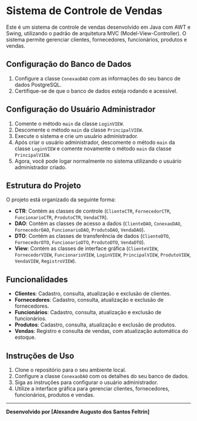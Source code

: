 # Sistema de Controle de Vendas

Este é um sistema de controle de vendas desenvolvido em Java com AWT e Swing, utilizando o padrão de arquitetura MVC (Model-View-Controller). O sistema permite gerenciar clientes, fornecedores, funcionários, produtos e vendas.

## Configuração do Banco de Dados

1. Configure a classe `ConexaoDAO` com as informações do seu banco de dados PostgreSQL.
2. Certifique-se de que o banco de dados esteja rodando e acessível.

## Configuração do Usuário Administrador

1. Comente o método `main` da classe `LoginVIEW`.
2. Descomente o método `main` da classe `PrincipalVIEW`.
3. Execute o sistema e crie um usuário administrador.
4. Após criar o usuário administrador, descomente o método `main` da classe `LoginVIEW` e comente novamente o método `main` da classe `PrincipalVIEW`.
5. Agora, você pode logar normalmente no sistema utilizando o usuário administrador criado.

## Estrutura do Projeto

O projeto está organizado da seguinte forma:

- **CTR**: Contém as classes de controle (`ClienteCTR`, `FornecedorCTR`, `FuncionarioCTR`, `ProdutoCTR`, `VendaCTR`).
- **DAO**: Contém as classes de acesso a dados (`ClienteDAO`, `ConexaoDAO`, `FornecedorDAO`, `FuncionarioDAO`, `ProdutoDAO`, `VendaDAO`).
- **DTO**: Contém as classes de transferência de dados (`ClienteDTO`, `FornecedorDTO`, `FuncionarioDTO`, `ProdutoDTO`, `VendaDTO`).
- **View**: Contém as classes de interface gráfica (`ClienteVIEW`, `FornecedorVIEW`, `FuncionarioVIEW`, `LoginVIEW`, `PrincipalVIEW`, `ProdutoVIEW`, `VendaVIEW`, `RegistroVIEW`).

## Funcionalidades

- **Clientes**: Cadastro, consulta, atualização e exclusão de clientes.
- **Fornecedores**: Cadastro, consulta, atualização e exclusão de fornecedores.
- **Funcionários**: Cadastro, consulta, atualização e exclusão de funcionários.
- **Produtos**: Cadastro, consulta, atualização e exclusão de produtos.
- **Vendas**: Registro e consulta de vendas, com atualização automática do estoque.

## Instruções de Uso

1. Clone o repositório para o seu ambiente local.
2. Configure a classe `ConexaoDAO` com os detalhes do seu banco de dados.
3. Siga as instruções para configurar o usuário administrador.
4. Utilize a interface gráfica para gerenciar clientes, fornecedores, funcionários, produtos e vendas.

---

**Desenvolvido por [Alexandre Augusto dos Santos Feltrin]**
